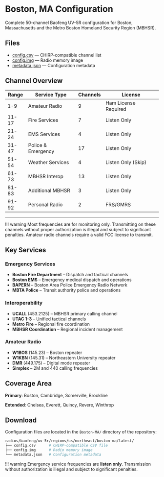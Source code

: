 # Boston, MA Configuration

Complete 50-channel Baofeng UV-5R configuration for Boston, Massachusetts and
the Metro Boston Homeland Security Region (MBHSR).

## Files

- [config.csv](https://github.com/wrightbradley/skysignals/blob/main/radios/baofeng/uv-5r/regions/us/northeast/boston-ma/latest/config.csv)
  — CHIRP-compatible channel list
- [config.img](https://github.com/wrightbradley/skysignals/blob/main/radios/baofeng/uv-5r/regions/us/northeast/boston-ma/latest/config.img)
  — Radio memory image
- [metadata.json](https://github.com/wrightbradley/skysignals/blob/main/radios/baofeng/uv-5r/regions/us/northeast/boston-ma/latest/metadata.json)
  — Configuration metadata

## Channel Overview

| Range | Service Type       | Channels | License              |
| ----- | ------------------ | -------- | -------------------- |
| 1-9   | Amateur Radio      | 9        | Ham License Required |
| 11-17 | Fire Services      | 7        | Listen Only          |
| 21-24 | EMS Services       | 4        | Listen Only          |
| 31-47 | Police & Emergency | 17       | Listen Only          |
| 51-54 | Weather Services   | 4        | Listen Only (Skip)   |
| 61-73 | MBHSR Interop      | 13       | Listen Only          |
| 81-83 | Additional MBHSR   | 3        | Listen Only          |
| 91-92 | Personal Radio     | 2        | FRS/GMRS             |

---

<!-- dprint-ignore-start -->
!!! warning
    Most frequencies are for monitoring only. Transmitting on these channels without proper authorization is illegal and subject to significant penalties. Amateur radio channels require a valid FCC license to transmit.
<!-- dprint-ignore-end -->

## Key Services

### Emergency Services

- **Boston Fire Department** – Dispatch and tactical channels
- **Boston EMS** – Emergency medical dispatch and operations
- **BAPERN** – Boston Area Police Emergency Radio Network
- **MBTA Police** – Transit authority police and operations

### Interoperability

- **UCALL** (453.2125) – MBHSR primary calling channel
- **UTAC 1-3** – Unified tactical channels
- **Metro Fire** – Regional fire coordination
- **MBHSR Coordination** – Regional incident management

### Amateur Radio

- **W1BOS** (145.23) – Boston repeater
- **W1KBN** (145.31) – Northeastern University repeater
- **DMR** (449.175) – Digital mode repeater
- **Simplex** – 2M and 440 calling frequencies

## Coverage Area

**Primary**: Boston, Cambridge, Somerville, Brookline

**Extended**: Chelsea, Everett, Quincy, Revere, Winthrop

## Download

Configuration files are located in the `Boston-MA/` directory of the repository:

```bash
radios/baofeng/uv-5r/regions/us/northeast/boston-ma/latest/
├── config.csv      # CHIRP-compatible CSV file
├── config.img      # Radio memory image
└── metadata.json   # Configuration metadata
```

!!! warning Emergency service frequencies are **listen only**. Transmission
without authorization is illegal and subject to significant penalties.
